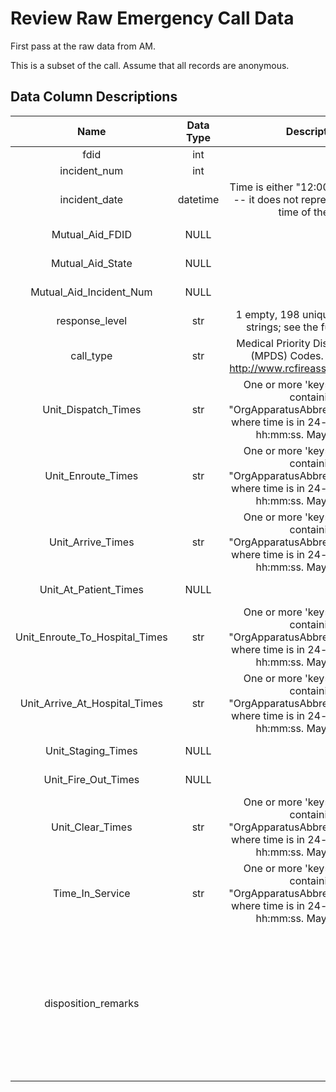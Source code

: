 # Review Raw Emergency Call Data  

First pass at the raw data from AM.

This is a subset of the call. 
Assume that all records are anonymous. 


## Data Column Descriptions  
| Name|Data Type|Description|Notes|
|:-----:|:-----:|:-----:|:-----:|
| fdid | int | | |
| incident_num | int | | |
| incident_date | datetime | Time is either "12:00 AM" or "0:00" -- it does not represent the actual time of the call. |
| Mutual_Aid_FDID | NULL | | Ignore/remove this column |
| Mutual_Aid_State | NULL | | Ignore/remove this column |
| Mutual_Aid_Incident_Num | NULL | | Ignore/remove this column |
| response_level | str | 1 empty, 198 unique 1 or 2-char strings; see the full list below | |
| call_type | str | Medical Priority Dispatch System (MPDS) Codes. Example at http://www.rcfireassoc.org/emd.pdf | |
| Unit_Dispatch_Times | str | One or more 'key=value' pairs containing "OrgApparatusAbbreviation"="time" where time is in 24-hour formatted hh:mm:ss. May be NULL. | Convert into Python dictionary |
| Unit_Enroute_Times | str | One or more 'key=value' pairs containing "OrgApparatusAbbreviation"="time" where time is in 24-hour formatted hh:mm:ss. May be NULL. | Convert into Python dictionary |
| Unit_Arrive_Times |  str | One or more 'key=value' pairs containing "OrgApparatusAbbreviation"="time" where time is in 24-hour formatted hh:mm:ss. May be NULL. | Convert into Python dictionary |
| Unit_At_Patient_Times | NULL |  | Ignore/remove this column |
| Unit_Enroute_To_Hospital_Times | str | One or more 'key=value' pairs containing "OrgApparatusAbbreviation"="time" where time is in 24-hour formatted hh:mm:ss. May be NULL. | Convert into Python dictionary |
| Unit_Arrive_At_Hospital_Times | str | One or more 'key=value' pairs containing "OrgApparatusAbbreviation"="time" where time is in 24-hour formatted hh:mm:ss. May be NULL. | Convert into Python dictionary |
| Unit_Staging_Times | NULL |  | Ignore/remove this column |
| Unit_Fire_Out_Times | NULL |  | Ignore/remove this column |
| Unit_Clear_Times | str | One or more 'key=value' pairs containing "OrgApparatusAbbreviation"="time" where time is in 24-hour formatted hh:mm:ss. May be NULL. | Convert into Python dictionary |
| Time_In_Service | str | One or more 'key=value' pairs containing "OrgApparatusAbbreviation"="time" where time is in 24-hour formatted hh:mm:ss. May be NULL. | Convert into Python dictionary |
| disposition_remarks |  |  | Remove records containing any of the following in this column: "STORED COMPLAINT DUP:" "(FILE ONLY COMPLAINT)" "TEST" |

